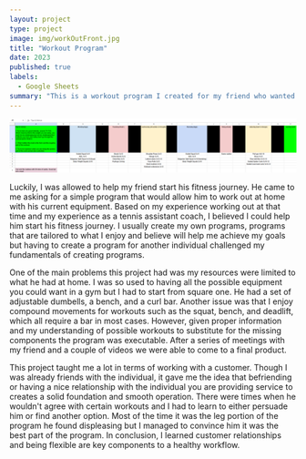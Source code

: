 ```yaml
---
layout: project
type: project
image: img/workOutFront.jpg
title: "Workout Program"
date: 2023
published: true
labels:
  - Google Sheets
summary: "This is a workout program I created for my friend who wanted to get into fitness. This project was fun to work on as I was communicating with him till the program was to his liking and at the same time optimal. Note: I am not certified in any way to give actual advice, this program gained inspiration from my experiences."
---
```


<img class="img-fluid" src="img/workoutpic.png">

Luckily, I was allowed to help my friend start his fitness journey. He came to me asking for a simple program that would allow him to work out at home with his current equipment. Based on my experience working out at that time and my experience as a tennis assistant coach, I believed I could help him start his fitness journey. I usually create my own programs, programs that are tailored to what I enjoy and believe will help me achieve my goals but having to create a program for another individual challenged my fundamentals of creating programs.

One of the main problems this project had was my resources were limited to what he had at home. I was so used to having all the possible equipment you could want in a gym but I had to start from square one. He had a set of adjustable dumbells, a bench, and a curl bar. Another issue was that I enjoy compound movements for workouts such as the squat, bench, and deadlift, which all require a bar in most cases. However, given proper information and my understanding of possible workouts to substitute for the missing components the program was executable. After a series of meetings with my friend and a couple of videos we were able to come to a final product.

This project taught me a lot in terms of working with a customer. Though I was already friends with the individual, it gave me the idea that befriending or having a nice relationship with the individual you are providing service to creates a solid foundation and smooth operation. There were times when he wouldn't agree with certain workouts and I had to learn to either persuade him or find another option. Most of the time it was the leg portion of the program he found displeasing but I managed to convince him it was the best part of the program. In conclusion, I learned customer relationships and being flexible are key components to a healthy workflow.

